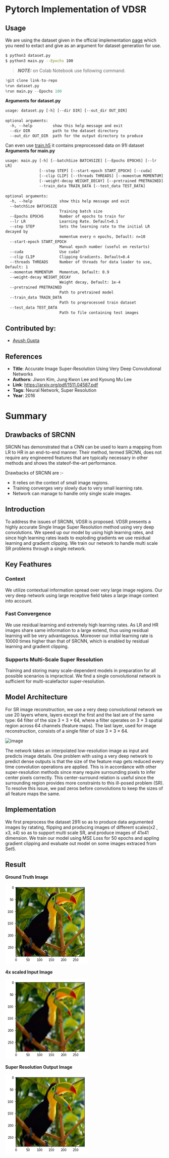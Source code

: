# Pytorch Implementation of VDSR 
## Usage

We are using the dataset given in the official implementation [page](https://cv.snu.ac.kr/research/VDSR/) which you need to extact and give as an argument for dataset generation for use. 

```bash
$ python3 dataset.py
$ python3 main.py --Epochs 100
```
> **_NOTE:_** on Colab Notebook use following command:
```python
!git clone link-to-repo
%run dataset.py
%run main.py --Epochs 100
```
**Arguments for dataset.py**
```
usage: dataset.py [-h] [--dir DIR] [--out_dir OUT_DIR]

optional arguments:
  -h, --help         show this help message and exit
  --dir DIR          path to the dataset directory
  --out_dir OUT_DIR  path for the output directory to produce
```
Can even use [train.h5](https://www.dropbox.com/s/p6awz5pogl52wfh/train.h5?dl=0) it contains preprocessed data on 91I dataset
**Arguments for main.py**
```
usage: main.py [-h] [--batchSize BATCHSIZE] [--Epochs EPOCHS] [--lr LR]
               [--step STEP] [--start-epoch START_EPOCH] [--cuda]
               [--clip CLIP] [--threads THREADS] [--momentum MOMENTUM]
               [--weight-decay WEIGHT_DECAY] [--pretrained PRETRAINED]
               --train_data TRAIN_DATA [--test_data TEST_DATA]

optional arguments:
  -h, --help            show this help message and exit
  --batchSize BATCHSIZE
                        Training batch size
  --Epochs EPOCHS       Number of epochs to train for
  --lr LR               Learning Rate. Default=0.1
  --step STEP           Sets the learning rate to the initial LR decayed by
                        momentum every n epochs, Default: n=10
  --start-epoch START_EPOCH
                        Manual epoch number (useful on restarts)
  --cuda                Use cuda?
  --clip CLIP           Clipping Gradients. Default=0.4
  --threads THREADS     Number of threads for data loader to use, Default: 1
  --momentum MOMENTUM   Momentum, Default: 0.9
  --weight-decay WEIGHT_DECAY
                        Weight decay, Default: 1e-4
  --pretrained PRETRAINED
                        Path to pretrained model
  --train_data TRAIN_DATA
                        Path to preprocessed train dataset
  --test_data TEST_DATA
                        Path to file containing test images
```
## Contributed by:
* [Ayush Gupta](https://github.com/ayush12gupta)

## References

* **Title**: Accurate Image Super-Resolution Using Very Deep Convolutional Networks
* **Authors**: Jiwon Kim, Jung Kwon Lee and Kyoung Mu Lee
* **Link**: https://arxiv.org/pdf/1511.04587.pdf
* **Tags**: Neural Network, Super Resolution
* **Year**: 2016

# Summary

## Drawbacks of SRCNN

SRCNN has demonstrated that a CNN can be used to learn a mapping from LR to HR in an end-to-end manner. Their method, termed SRCNN, does
not require any engineered features that are typically necessary in other methods and shows the stateof-the-art performance.

Drawbacks of SRCNN are :-
  * It relies on the context of small image regions.
  * Training converges very slowly due to very small learning rate.
  * Network can manage to handle only single scale images.

## Introduction

To address the issues of SRCNN, VDSR is proposed. VDSR presents a highly accurate Single Image Super Resolution method using very deep 
convolutions. We speed up our model by using high learning rates, and since high learning rates leads to exploding gradients we use residual learning and gradient clipping. We train our network to handle multi scale SR problems through a single network.

## Key Feathures

### Context 

We utilize contextual information spread over very large image regions. Our very deep network using large receptive field takes a large image context
into account.

### Fast Convergence

We use residual learning and extremely high learning rates. As LR and HR images share same information to a large extend, thus using residual learning will be very advantageous. 
Moreover our initial learning rate is 10000 times higher than that of SRCNN, which is enabled by residual learning and gradient clipping.

### Supports Multi-Scale Super Resolution

Training and storing many scale-dependent models in preparation for all possible scenarios is impractical.
We find a single convolutional network is sufficient for multi-scalefactor super-resolution.

## Model Architecture

For SR image reconstruction, we use a very deep convolutional network we use 20 layers
where, layers except the first and the last are of the same type: 64 filter of the size 3 × 3 × 64, where a filter operates
on 3 × 3 spatial region across 64 channels (feature maps). The last layer,
used for image reconstruction, consists of a single filter of size 3 × 3 × 64.

![image](https://www.researchgate.net/publication/334653242/figure/fig2/AS:784189184028680@1563976679849/Network-structure-of-VDSR-used-in-this-paper-ILR-interpolated-low-resolution-image.png)

The network takes an interpolated low-resolution image as input and predicts image details.
One problem with using a very deep network to predict dense outputs is that the size of the feature map gets reduced every time convolution operations are applied.
This is in accordance with other super-resolution methods since many require surrounding pixels to infer center pixels correctly. This center-surround relation is useful since the surrounding region provides more constraints to this ill-posed problem (SR).
To resolve this issue, we pad zeros before convolutions to keep the sizes of all feature maps the same.

## Implementation

We first preprocess the dataset 291I so as to produce data argumented images by ratating, flipping and producing images of different scales(x2 , x3, x4) so as to support multi scale SR, and produce images of 41x41 dimension. 
We train our model using  MSE Loss for 50 epochs and appling gradient clipping and evaluate out model on some images extraced from Set5.

## Result

**Ground Truth Image**

![gt](https://github.com/ayush12gupta/model_zoo/blob/master/VDSR/assets/GT.png)

**4x scaled Input Image**

![input](https://github.com/ayush12gupta/model_zoo/blob/master/VDSR/assets/Input.png)

**Super Resolution Output Image**

![out](https://github.com/ayush12gupta/model_zoo/blob/master/VDSR/assets/Output.png)
